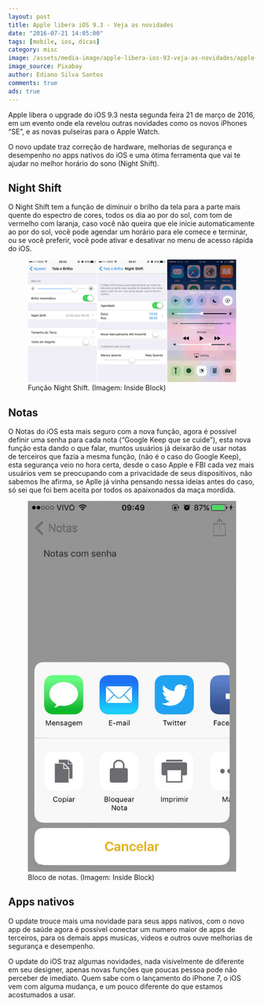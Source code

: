 ```yaml
---
layout: post
title: Apple libera iOS 9.3 - Veja as novidades
date: "2016-07-21 14:05:00"
tags: [mobile, ios, dicas]
category: misc
image: /assets/media-image/apple-libera-ios-93-veja-as-novidades/apple-libera-ios-93-veja-as-novidades.jpg
image_source: Pixabay
author: Ediano Silva Santos
comments: true
ads: true
---
```


Apple libera o upgrade do iOS 9.3 nesta segunda feira 21 de março de 2016, em um evento onde ela revelou outras novidades como os novos iPhones “SE”, e as novas pulseiras para o Apple Watch.

O novo update traz correção de hardware, melhorias de segurança e desempenho no apps nativos do iOS e uma ótima ferramenta que vai te ajudar no melhor horário do sono (Night Shift).

## Night Shift
O Night Shift tem a função de diminuir o brilho da tela para a parte mais quente do espectro de cores, todos os dia ao por do sol, com tom de vermelho com laranja, caso você não queira que ele inicie automaticamente ao por do sol, você pode agendar um horário para ele comece e terminar, ou se você preferir, você pode ativar e desativar no menu de acesso rápida do iOS.

<figure class="image">
<img alt="Função Night Shift" src="/assets/media-image/apple-libera-ios-93-veja-as-novidades/night-shift.jpg">
<figcaption>Função Night Shift. (Imagem: Inside Block)</figcaption>
</figure>

## Notas
O Notas do iOS esta mais seguro com a nova função, agora é possível definir uma senha para cada nota (“Google Keep que se cuide”), esta nova função esta dando o que falar, muntos usuários já deixarão de usar notas de terceiros que fazia a mesma função, (não é o caso do Google Keep), esta segurança veio no hora certa, desde o caso Apple e FBI cada vez mais usuários vem se preocupando com a privacidade de seus dispositivos, não sabemos lhe afirma, se Aplle já vinha pensando nessa ideias antes do caso, só sei que foi bem aceita por todos os apaixonados da maça mordida.

<figure class="image">
<img alt="Bloco de notas" src="/assets/media-image/apple-libera-ios-93-veja-as-novidades/notas.jpg">
<figcaption>Bloco de notas. (Imagem: Inside Block)</figcaption>
</figure>

## Apps nativos
O update trouce mais uma novidade para seus apps nativos, com o novo app de saúde agora é possível conectar um numero maior de apps de terceiros, para os demais apps musicas, vídeos e outros ouve melhorias de segurança e desempenho.

O update do iOS traz algumas novidades, nada visivelmente de diferente em seu designer, apenas novas funções que poucas pessoa pode não perceber de imediato. Quem sabe com o lançamento do iPhone 7, o iOS vem com alguma mudança, e um pouco diferente do que estamos acostumados a usar.